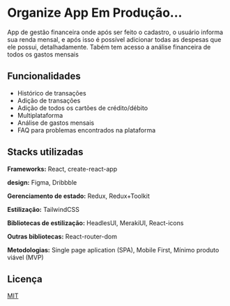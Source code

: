 
# Organize App Em Produção...

App de gestão financeira onde após ser feito o cadastro, o usuário informa sua renda mensal, e após isso é possível adicionar todas as despesas que ele possui, detalhadamente. Tabém tem acesso a análise financeira de todos os gastos mensais

## Funcionalidades

- Histórico de transações
- Adição de transações
- Adição de todos os cartões de crédito/débito
- Multiplataforma
- Análise de gastos mensais
- FAQ para problemas encontrados na plataforma


## Stacks utilizadas

**Frameworks:** React, create-react-app

**design:** Figma, Dribbble

**Gerenciamento de estado:** Redux, Redux+Toolkit

**Estilização:** TailwindCSS

**Bibliotecas de estilização:** HeadlesUI, MerakiUI, React-icons

**Outras bibliotecas:** React-router-dom

**Metodologias:** Single page aplication (SPA), Mobile First, Mínimo produto viável (MVP)
## Licença

[MIT](https://choosealicense.com/licenses/mit/)

